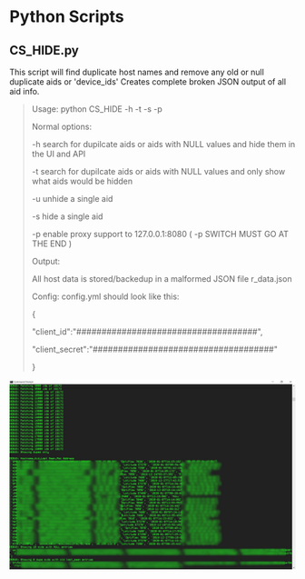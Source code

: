 


# Python Scripts

## CS_HIDE.py

This script will find duplicate host names and remove any old or null duplicate aids or 'device_ids'
Creates complete broken JSON output of all aid info.

>Usage: python CS_HIDE -h -t -s -p
> 
> Normal options:
> 
>
>-h search for dupilcate aids or aids with NULL values and hide them in the UI and API
>
>-t search for dupilcate aids or aids with NULL values and only show what aids would be hidden
>
>-u unhide a single aid
>
>-s hide a single aid
>
>-p enable proxy support to 127.0.0.1:8080 ( -p SWITCH MUST GO AT THE END )
>
>Output: 
>
>All host data is stored/backedup in a malformed JSON file r_data.json
>
>Config:
> config.yml should look like this:
>
>{
>
>"client_id":"####################################",
>
>"client_secret":"####################################"
>
>}

![enter image description here](https://github.com/freeload101/Python/blob/master/CS_HIDE/CS_HIDE.jpg?raw=true)
